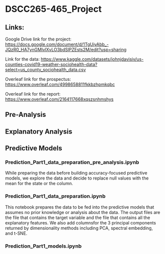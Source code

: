 # DSCC265-465_Project

## Links:

Google Drive link for the project: https://docs.google.com/document/d/1TgUiyAbb_-JQzR0_HA7ynGMlvlXvLO3bdSlPZEsts2M/edit?usp=sharing

Link for the data: https://www.kaggle.com/datasets/johnjdavisiv/us-counties-covid19-weather-sociohealth-data?select=us_county_sociohealth_data.csv

Overleaf link for the prospectus: https://www.overleaf.com/4998658811fkkbzhpmkqbc

Overleaf link for the report: https://www.overleaf.com/2164117668xqszsnhmshys

## Pre-Analysis

### 


## Explanatory Analysis

## Predictive Models

### Prediction_Part1_data_preparation_pre_analysis.ipynb

While preparing the data before building accuracy-focused predictive models, we explore the data and decide to replace null values with the mean for the state or the column.

### Prediction_Part1_data_preparation.ipynb

This notebook prepares the data to be fed into the predictive models that assumes no prior knowledge or analysis about the data. The output files are the file that contains the target variable and the file that contains all the explanatory features. We also add columnsfor the 3 principal components returned by dimensionality methods including PCA, spectral embedding, and t-SNE.

### Prediction_Part1_models.ipynb
